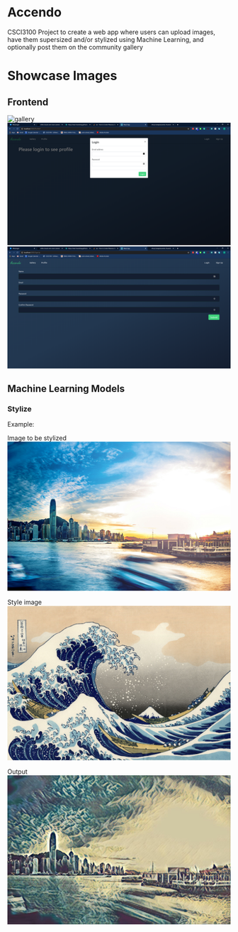 # Accendo

CSCI3100 Project to create a web app where users can upload images, have them supersized and/or stylized using Machine Learning, and optionally post them on the community gallery

# Showcase Images

## Frontend

![gallery](/showcase_images/frontend/gallery.png)
![login](/showcase_images/frontend/login.PNG)
![signup](/showcase_images/frontend/signup.PNG)

## Machine Learning Models

### Stylize

Example:

Image to be stylized
![input1](/showcase_images/MLmodel/hong_kong.jpg)

Style image
![input2](/showcase_images/MLmodel/wave.jpg)

Output
![output](/showcase_images/MLmodel/output.jpg)
